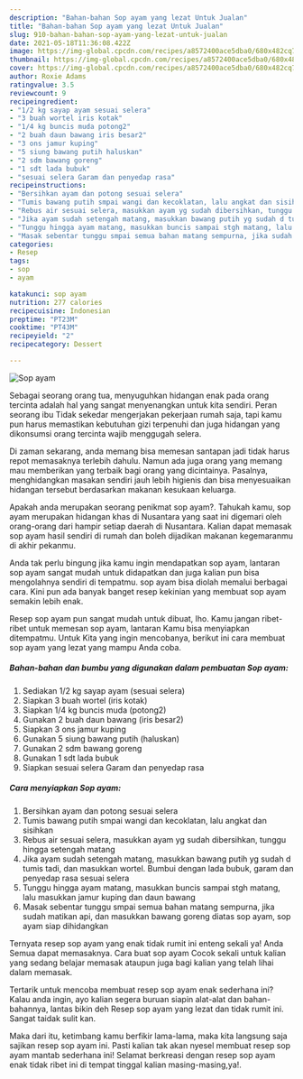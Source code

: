 ```yaml
---
description: "Bahan-bahan Sop ayam yang lezat Untuk Jualan"
title: "Bahan-bahan Sop ayam yang lezat Untuk Jualan"
slug: 910-bahan-bahan-sop-ayam-yang-lezat-untuk-jualan
date: 2021-05-18T11:36:08.422Z
image: https://img-global.cpcdn.com/recipes/a8572400ace5dba0/680x482cq70/sop-ayam-foto-resep-utama.jpg
thumbnail: https://img-global.cpcdn.com/recipes/a8572400ace5dba0/680x482cq70/sop-ayam-foto-resep-utama.jpg
cover: https://img-global.cpcdn.com/recipes/a8572400ace5dba0/680x482cq70/sop-ayam-foto-resep-utama.jpg
author: Roxie Adams
ratingvalue: 3.5
reviewcount: 9
recipeingredient:
- "1/2 kg sayap ayam sesuai selera"
- "3 buah wortel iris kotak"
- "1/4 kg buncis muda potong2"
- "2 buah daun bawang iris besar2"
- "3 ons jamur kuping"
- "5 siung bawang putih haluskan"
- "2 sdm bawang goreng"
- "1 sdt lada bubuk"
- "sesuai selera Garam dan penyedap rasa"
recipeinstructions:
- "Bersihkan ayam dan potong sesuai selera"
- "Tumis bawang putih smpai wangi dan kecoklatan, lalu angkat dan sisihkan"
- "Rebus air sesuai selera, masukkan ayam yg sudah dibersihkan, tunggu hingga setengah matang"
- "Jika ayam sudah setengah matang, masukkan bawang putih yg sudah d tumis tadi, dan masukkan wortel. Bumbui dengan lada bubuk, garam dan penyedap rasa sesuai selera"
- "Tunggu hingga ayam matang, masukkan buncis sampai stgh matang, lalu masukkan jamur kuping dan daun bawang"
- "Masak sebentar tunggu smpai semua bahan matang sempurna, jika sudah matikan api, dan masukkan bawang goreng diatas sop ayam, sop ayam siap dihidangkan"
categories:
- Resep
tags:
- sop
- ayam

katakunci: sop ayam 
nutrition: 277 calories
recipecuisine: Indonesian
preptime: "PT23M"
cooktime: "PT43M"
recipeyield: "2"
recipecategory: Dessert

---
```



![Sop ayam](https://img-global.cpcdn.com/recipes/a8572400ace5dba0/680x482cq70/sop-ayam-foto-resep-utama.jpg)

Sebagai seorang orang tua, menyuguhkan hidangan enak pada orang tercinta adalah hal yang sangat menyenangkan untuk kita sendiri. Peran seorang ibu Tidak sekedar mengerjakan pekerjaan rumah saja, tapi kamu pun harus memastikan kebutuhan gizi terpenuhi dan juga hidangan yang dikonsumsi orang tercinta wajib menggugah selera.

Di zaman  sekarang, anda memang bisa memesan santapan jadi tidak harus repot memasaknya terlebih dahulu. Namun ada juga orang yang memang mau memberikan yang terbaik bagi orang yang dicintainya. Pasalnya, menghidangkan masakan sendiri jauh lebih higienis dan bisa menyesuaikan hidangan tersebut berdasarkan makanan kesukaan keluarga. 



Apakah anda merupakan seorang penikmat sop ayam?. Tahukah kamu, sop ayam merupakan hidangan khas di Nusantara yang saat ini digemari oleh orang-orang dari hampir setiap daerah di Nusantara. Kalian dapat memasak sop ayam hasil sendiri di rumah dan boleh dijadikan makanan kegemaranmu di akhir pekanmu.

Anda tak perlu bingung jika kamu ingin mendapatkan sop ayam, lantaran sop ayam sangat mudah untuk didapatkan dan juga kalian pun bisa mengolahnya sendiri di tempatmu. sop ayam bisa diolah memalui berbagai cara. Kini pun ada banyak banget resep kekinian yang membuat sop ayam semakin lebih enak.

Resep sop ayam pun sangat mudah untuk dibuat, lho. Kamu jangan ribet-ribet untuk memesan sop ayam, lantaran Kamu bisa menyiapkan ditempatmu. Untuk Kita yang ingin mencobanya, berikut ini cara membuat sop ayam yang lezat yang mampu Anda coba.

<!--inarticleads1-->

##### Bahan-bahan dan bumbu yang digunakan dalam pembuatan Sop ayam:

1. Sediakan 1/2 kg sayap ayam (sesuai selera)
1. Siapkan 3 buah wortel (iris kotak)
1. Siapkan 1/4 kg buncis muda (potong2)
1. Gunakan 2 buah daun bawang (iris besar2)
1. Siapkan 3 ons jamur kuping
1. Gunakan 5 siung bawang putih (haluskan)
1. Gunakan 2 sdm bawang goreng
1. Gunakan 1 sdt lada bubuk
1. Siapkan sesuai selera Garam dan penyedap rasa




<!--inarticleads2-->

##### Cara menyiapkan Sop ayam:

1. Bersihkan ayam dan potong sesuai selera
1. Tumis bawang putih smpai wangi dan kecoklatan, lalu angkat dan sisihkan
1. Rebus air sesuai selera, masukkan ayam yg sudah dibersihkan, tunggu hingga setengah matang
1. Jika ayam sudah setengah matang, masukkan bawang putih yg sudah d tumis tadi, dan masukkan wortel. Bumbui dengan lada bubuk, garam dan penyedap rasa sesuai selera
1. Tunggu hingga ayam matang, masukkan buncis sampai stgh matang, lalu masukkan jamur kuping dan daun bawang
1. Masak sebentar tunggu smpai semua bahan matang sempurna, jika sudah matikan api, dan masukkan bawang goreng diatas sop ayam, sop ayam siap dihidangkan




Ternyata resep sop ayam yang enak tidak rumit ini enteng sekali ya! Anda Semua dapat memasaknya. Cara buat sop ayam Cocok sekali untuk kalian yang sedang belajar memasak ataupun juga bagi kalian yang telah lihai dalam memasak.

Tertarik untuk mencoba membuat resep sop ayam enak sederhana ini? Kalau anda ingin, ayo kalian segera buruan siapin alat-alat dan bahan-bahannya, lantas bikin deh Resep sop ayam yang lezat dan tidak rumit ini. Sangat taidak sulit kan. 

Maka dari itu, ketimbang kamu berfikir lama-lama, maka kita langsung saja sajikan resep sop ayam ini. Pasti kalian tak akan nyesel membuat resep sop ayam mantab sederhana ini! Selamat berkreasi dengan resep sop ayam enak tidak ribet ini di tempat tinggal kalian masing-masing,ya!.

